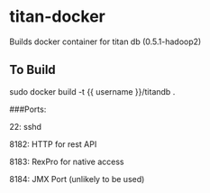 titan-docker
============
Builds docker container for titan db (0.5.1-hadoop2)

To Build
--------
sudo docker build -t {{ username }}/titandb .

###Ports:

22: sshd

8182: HTTP for rest API

8183: RexPro for native access

8184: JMX Port (unlikely to be used)
